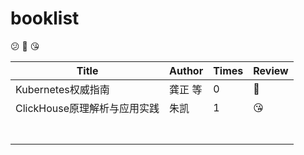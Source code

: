 # booklist

😕 🙂 😘 

| Title                        | Author  | Times | Review |
| ---------------------------- | ------- | ----- | ------ |
| Kubernetes权威指南           | 龚正 等 | 0     | 🙂      |
| ClickHouse原理解析与应用实践 | 朱凯    | 1     | 😘      |
|                              |         |       |        |
|                              |         |       |        |
|                              |         |       |        |
|                              |         |       |        |
|                              |         |       |        |
|                              |         |       |        |
|                              |         |       |        |

